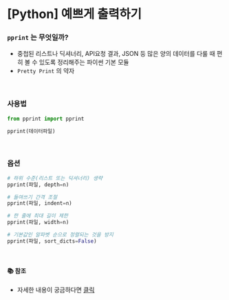 # [Python] 예쁘게 출력하기

### **`pprint` 는 무엇일까?**

- 중첩된 리스트나 딕셔너리, API요청 결과, JSON 등 많은 양의 데이터를 다룰 때 편히 볼 수 있도록 정리해주는 파이썬 기본 모듈
- `Pretty Print` 의 약자

<br />

### **사용법**

```python
from pprint import pprint

pprint(데이터파일)
```

<br />

### **옵션**

```python
# 하위 수준(리스트 또는 딕셔너리) 생략
pprint(파일, depth=n)

# 들여쓰기 간격 조절
pprint(파일, indent=n)

# 한 줄에 최대 길이 제한
pprint(파일, width=n)

# 기본값인 알파벳 순으로 정렬되는 것을 방지
pprint(파일, sort_dicts=False)
```

<br />

#### 📚 참조

- 자세한 내용이 궁금하다면 [클릭](https://docs.python.org/ko/3/library/pprint.html)
